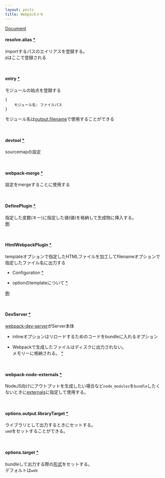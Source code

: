 ```yaml
---
layout: posts
title: Webpackメモ 
---
```

[Document](https://webpack.js.org/concepts/)  

#### resolve.alias [\*](https://webpack.js.org/configuration/resolve/#resolve-alias)

importするパスのエイリアスを登録する。  
`@`はここで登録される  

<br>

#### entry [\*](https://webpack.js.org/configuration/entry-context/#entry)

モジュールの始点を登録する

```
{
    モジュール名: ファイルパス
}
```

モジュール名は[output.filename](https://webpack.js.org/configuration/output/#output-filename)で使用することができる

<br>

#### devtool [\*](https://webpack.js.org/configuration/devtool/)

sourcemapの設定

<br>

#### webpack-merge [\*](https://github.com/survivejs/webpack-merge)

設定をmergeすることに使用する

<br>

#### DefinePlugin [\*](https://webpack.js.org/plugins/define-plugin/)

指定した変数(キー)に指定した値(値)を格納して生成物に挿入する。  
[例](https://github.com/vuejs-templates/webpack/blob/cd4d7d957c9af3d37092c79bf490b56b8d88b108/template/build/webpack.prod.conf.js#L34)

<br>

#### HtmlWebpackPlugin [\*](https://github.com/jantimon/html-webpack-plugin)

templateオプションで指定したHTMLファイルを加工してfilenameオプションで指定したファイル名に出力する  

* Configuration [\*](https://github.com/jantimon/html-webpack-plugin#configuration)  

* optionのtemplateについて [\*](https://github.com/jantimon/html-webpack-plugin/blob/master/docs/template-option.md)  

[例](https://github.com/vuejs-templates/webpack/blob/42cd10c84c222422c10a8cadf62be6985b673c84/template/build/webpack.dev.conf.js#L55)

<br>

#### DevServer [\*](https://webpack.js.org/configuration/dev-server/#devserver-inline)

[webpack-dev-server](https://github.com/webpack/webpack-dev-server)がServer本体

* inlineオプションはリロードするためのコードをbundleに入れるオプション

* Webpackで生成したファイルはディスクに出力されない。  
メモリーに格納される。 [\*](https://github.com/webpack/webpack-dev-server/blob/master/examples/README.md#notes)

<br>

#### webpack-node-externals [\*](https://github.com/liady/webpack-node-externals)

NodeJS向けにアウトプットを生成したい場合など`node_modules`を`bundle`したくないときに[externals](https://webpack.js.org/configuration/externals/)に指定して使用する。


<br>

#### options.output.libraryTarget [\*](https://webpack.js.org/guides/author-libraries/)

ライブラリとして出力するときにセットする。  
`umd`をセットすることができる。  

<br>

#### options.target [\*](https://webpack.js.org/concepts/targets/)

bundleして出力する際の[形式](https://webpack.js.org/configuration/target/#string)をセットする。  
デフォルトは`web`
